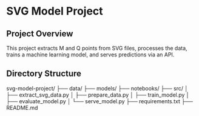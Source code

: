 # SVG Model Project

## Project Overview
This project extracts M and Q points from SVG files, processes the data, trains a machine learning model, and serves predictions via an API.

## Directory Structure

svg-model-project/
├── data/
├── models/
├── notebooks/
├── src/
│ ├── extract_svg_data.py
│ ├── prepare_data.py
│ ├── train_model.py
│ ├── evaluate_model.py
│ └── serve_model.py
├── requirements.txt
├── README.md
